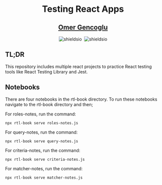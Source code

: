 <h1 align="center">Testing React Apps</h1>

<h2 align="center">
    <a href="https://omergencoglu.dev/" target="_blank">Omer Gencoglu</a>
</h2>

<div align="center">
    <img alt="shieldsio" src="https://img.shields.io/badge/BUILT%20WITH-JAVASCRIPT-blue?style=for-the-badge" />&nbsp;
    <img alt="shieldsio" src="https://img.shields.io/badge/OPEN-SOURCE-blueviolet?style=for-the-badge" />
</div>

## TL;DR

This repository includes multiple react projects to practice React testing tools like React Testing Library and Jest.

## Notebooks

There are four notebooks in the rtl-book directory. To run these notebooks navigate to the rtl-book directory and then;

For roles-notes, run the command:

`npx rtl-book serve roles-notes.js`

For query-notes, run the command:

`npx rtl-book serve query-notes.js`

For criteria-notes, run the command:

`npx rtl-book serve criteria-notes.js`

For matcher-notes, run the command:

`npx rtl-book serve matcher-notes.js`
